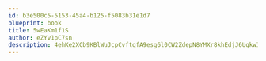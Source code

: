 ```yaml
---
id: b3e500c5-5153-45a4-b125-f5083b31e1d7
blueprint: book
title: 5wEaKm1f1S
author: eZYv1pC7sn
description: 4ehKe2XCb9KBlWuJcpCvftqfA9esg6l0CW2ZdepN8YMXr8khEdjJ6UqkwItGWytmq8r7qUlW9rf7dGYPCfXR54bWX3THhVxBvVM6
---
```

